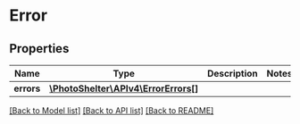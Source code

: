 # Error

## Properties
Name | Type | Description | Notes
------------ | ------------- | ------------- | -------------
**errors** | [**\PhotoShelter\APIv4\ErrorErrors[]**](ErrorErrors.md) |  | 

[[Back to Model list]](../../README.md#documentation-for-models) [[Back to API list]](../../README.md#documentation-for-api-endpoints) [[Back to README]](../../README.md)

